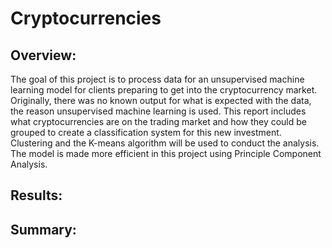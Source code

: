 # Cryptocurrencies

## Overview: 
The goal of this project is to process data for an unsupervised machine learning model for clients preparing to get into the cryptocurrency market. Originally, there was no known output for what is expected with the data, the reason unsupervised machine learning is used. This report includes what cryptocurrencies are on the trading market and how they could be grouped to create a classification system for this new investment.
Clustering and the K-means algorithm will be used to conduct the analysis. The model is made more efficient in this project using Principle Component Analysis. 

## Results: 

## Summary:
